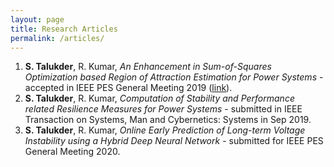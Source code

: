 ```yaml
---
layout: page
title: Research Articles
permalink: /articles/
---
```

1. **S. Talukder**, R. Kumar, *An Enhancement in Sum-of-Squares Optimization based Region of Attraction Estimation for Power Systems* - accepted in IEEE PES General Meeting 2019 ([link](sos.pdf)).
2. **S. Talukder**, R. Kumar, *Computation of Stability and Performance related Resilience Measures for Power Systems* - submitted in IEEE Transaction on Systems, Man and Cybernetics: Systems in Sep 2019.
3. **S. Talukder**, R. Kumar, *Online Early Prediction of Long-term Voltage Instability using a Hybrid Deep Neural Network* - submitted for IEEE PES General Meeting 2020.


